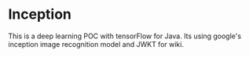 # Inception
This is a deep learning POC with tensorFlow for Java. Its using google's inception image recognition model and JWKT for wiki.
